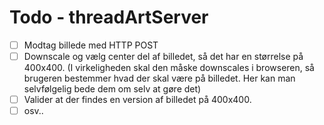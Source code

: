 # Todo - threadArtServer
- [ ] Modtag billede med HTTP POST
- [ ] Downscale og vælg center del af billedet, så det har en størrelse på 400x400. (I virkeligheden skal den måske downscales i browseren, så brugeren bestemmer hvad der skal være på billedet. Her kan man selvfølgelig bede dem om selv at gøre det)
- [ ] Valider at der findes en version af billedet på 400x400.
- [ ] osv..
